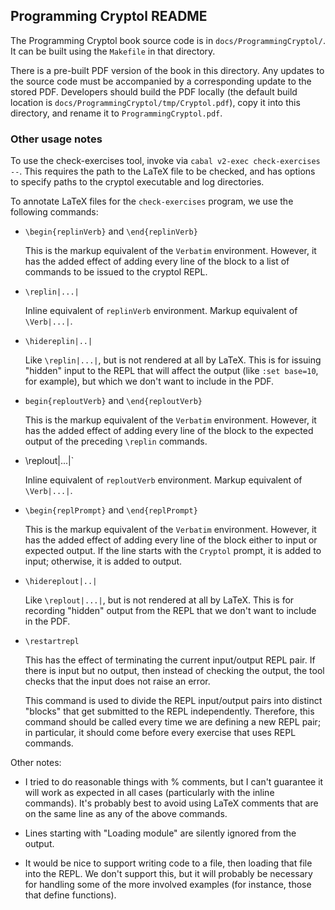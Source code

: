 ## Programming Cryptol README

The Programming Cryptol book source code is in `docs/ProgrammingCryptol/`.
It can be built using the `Makefile` in that directory.

There is a pre-built PDF version of the book in this directory. Any updates
to the source code must be accompanied by a corresponding update to the stored
PDF. Developers should build the PDF locally (the default build location
is `docs/ProgrammingCryptol/tmp/Cryptol.pdf`), copy it into this directory,
and rename it to `ProgrammingCryptol.pdf`.

### Other usage notes

To use the check-exercises tool, invoke via `cabal v2-exec
check-exercises --`. This requires the path to the LaTeX file to be
checked, and has options to specify paths to the cryptol executable
and log directories.

To annotate LaTeX files for the `check-exercises` program, we use the
following commands:

* `\begin{replinVerb}` and `\end{replinVerb}`

  This is the markup equivalent of the `Verbatim` environment.
  However, it has the added effect of adding every line of the block
  to a list of commands to be issued to the cryptol REPL.

* `\replin|...|`

  Inline equivalent of `replinVerb` environment. Markup equivalent of
  `\Verb|...|`.

* `\hidereplin|..|`

  Like `\replin|...|`, but is not rendered at all by LaTeX. This is
  for issuing "hidden" input to the REPL that will affect the output
  (like `:set base=10`, for example), but which we don't want to
  include in the PDF.

* `begin{reploutVerb}` and `\end{reploutVerb}`

  This is the markup equivalent of the `Verbatim` environment.
  However, it has the added effect of adding every line of the block
  to the expected output of the preceding `\replin` commands.

* \replout|...|`

  Inline equivalent of `reploutVerb` environment. Markup equivalent of
  `\Verb|...|`.

* `\begin{replPrompt}` and `\end{replPrompt}`

  This is the markup equivalent of the `Verbatim` environment. However, it has
  the added effect of adding every line of the block either to input or expected
  output. If the line starts with the `Cryptol` prompt, it is added to input;
  otherwise, it is added to output.

* `\hidereplout|..|`

  Like `\replout|...|`, but is not rendered at all by LaTeX. This is
  for recording "hidden" output from the REPL that we don't want to
  include in the PDF.

* `\restartrepl`

  This has the effect of terminating the current input/output REPL pair. If
  there is input but no output, then instead of checking the output, the tool
  checks that the input does not raise an error.

  This command is used to divide the REPL input/output pairs into distinct
  "blocks" that get submitted to the REPL independently. Therefore, this command
  should be called every time we are defining a new REPL pair; in particular, it
  should come before every exercise that uses REPL commands.

Other notes:

* I tried to do reasonable things with % comments, but I can't guarantee it will
  work as expected in all cases (particularly with the inline commands). It's
  probably best to avoid using LaTeX comments that are on the same line as any
  of the above commands.

* Lines starting with "Loading module" are silently ignored from the output.

* It would be nice to support writing code to a file, then loading that file
  into the REPL. We don't support this, but it will probably be necessary for
  handling some of the more involved examples (for instance, those that define
  functions).


